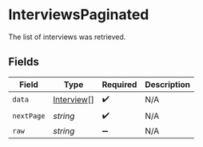# InterviewsPaginated

The list of interviews was retrieved.


## Fields

| Field                                           | Type                                            | Required                                        | Description                                     |
| ----------------------------------------------- | ----------------------------------------------- | ----------------------------------------------- | ----------------------------------------------- |
| `data`                                          | [Interview](../../models/shared/interview.md)[] | :heavy_check_mark:                              | N/A                                             |
| `nextPage`                                      | *string*                                        | :heavy_check_mark:                              | N/A                                             |
| `raw`                                           | *string*                                        | :heavy_minus_sign:                              | N/A                                             |